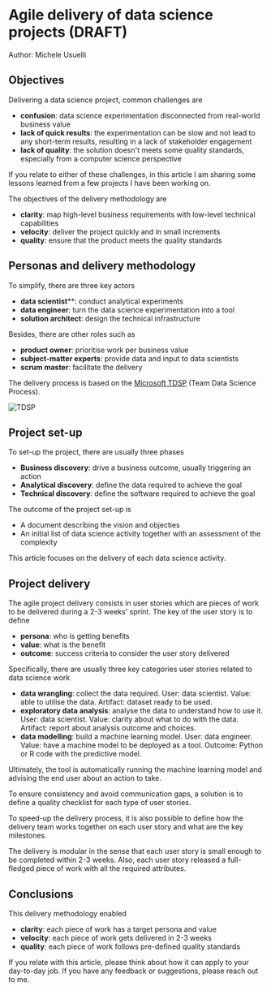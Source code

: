 
# Agile delivery of data science projects (DRAFT)

Author: Michele Usuelli

## Objectives

Delivering a data science project, common challenges are
- **confusion**: data science experimentation disconnected from real-world business value
- **lack of quick results**: the experimentation can be slow and not lead to any short-term results, resulting in a lack of stakeholder engagement
- **lack of quality**: the solution doesn't meets some quality standards, especially from a computer science perspective

If you relate to either of these challenges, in this article I am sharing some lessons learned from a few projects I have been working on.

The objectives of the delivery methodology are
- **clarity**: map high-level business requirements with low-level technical capabilities
- **velocity**: deliver the project quickly and in small increments
- **quality**: ensure that the product meets the quality standards


## Personas and delivery methodology

To simplify, there are three key actors
- **data scientist****: conduct analytical experiments
- **data engineer**: turn the data science experimentation into a tool
- **solution architect**: design the technical infrastructure

Besides, there are other roles such as
- **product owner**: prioritise work per business value
- **subject-matter experts**: provide data and input to data scientists
- **scrum master**: facilitate the delivery

The delivery process is based on the [Microsoft TDSP](https://docs.microsoft.com/en-us/azure/machine-learning/team-data-science-process/overview) (Team Data Science Process).

![TDSP](https://docs.microsoft.com/en-us/azure/machine-learning/team-data-science-process/media/overview/tdsp-lifecycle2.png)


## Project set-up

To set-up the project, there are usually three phases
- **Business discovery**: drive a business outcome, usually triggering an action
- **Analytical discovery**: define the data required to achieve the goal
- **Technical discovery**: define the software required to achieve the goal

The outcome of the project set-up is
- A document describing the vision and objecties
- An initial list of data science activity together with an assessment of the complexity

This article focuses on the delivery of each data science activity.


## Project delivery

The agile project delivery consists in user stories which are pieces of work to be delivered during a 2-3 weeks' sprint. The key of the user story is to define
- **persona**: who is getting benefits
- **value**: what is the benefit
- **outcome**: success criteria to consider the user story delivered

Specifically, there are usually three key categories user stories related to data science work
- **data wrangling**: collect the data required. User: data scientist. Value: able to utilise the data. Artifact: dataset ready to be used.
- **exploratory data analysis**: analyse the data to understand how to use it. User: data scientist. Value: clarity about what to do with the data. Artifact: report about analysis outcome and choices.
- **data modelling**: build a machine learning model. User: data engineer. Value: have a machine model to be deployed as a tool. Outcome: Python or R code with the predictive model.

Ultimately, the tool is automatically running the machine learning model and advising the end user about an action to take.

To ensure consistency and avoid communication gaps, a solution is to define a quality checklist for each type of user stories.

To speed-up the delivery process, it is also possible to define how the delivery team works together on each user story and what are the key milestones.

The delivery is modular in the sense that each user story is small enough to be completed within 2-3 weeks. Also, each user story released a full-fledged piece of work with all the required attributes.



## Conclusions

This delivery methodology enabled
- **clarity**: each piece of work has a target persona and value
- **velocity**: each piece of work gets delivered in 2-3 weeks
- **quality**: each piece of work follows pre-defined quality standards

If you relate with this article, please think about how it can apply to your day-to-day job. If you have any feedback or suggestions, please reach out to me.

